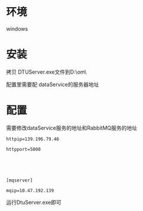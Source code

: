 # 环境

windows

# 安装

拷贝 DTUServer.exe文件到D:\om\

配置里需要配 dataService的服务器地址

# 配置

需要修改dataService服务的地址和RabbitMQ服务的地址

```
httpip=139.196.79.46

httpport=5000





[mqserver]

mqip=10.47.192.139
```

运行DtuServer.exe即可

